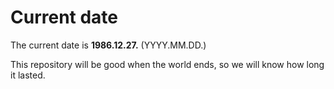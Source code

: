 # Current date

The current date is **1986.12.27.** (YYYY.MM.DD.)

This repository will be good when the world ends, so we will know how long it lasted.